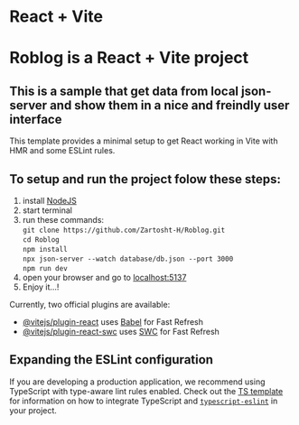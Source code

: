 # React + Vite
# **Roblog** is a React + Vite project

## This is a sample that get data from local json-server and show them in a nice and freindly user interface

This template provides a minimal setup to get React working in Vite with HMR and some ESLint rules.

## To setup and run the project folow these steps:
  1. install [NodeJS](https://nodejs.org/dist/v22.16.0/node-v22.16.0-x64.msi)
  2. start terminal
  3. run these commands:  
     `git clone https://github.com/Zartosht-H/Roblog.git`  
     `cd Roblog`  
     `npm install`  
     `npx json-server --watch database/db.json --port 3000`  
     `npm run dev`  
  4. open your browser and go to [localhost:5137](localhost:5137)
  5. Enjoy it...!

Currently, two official plugins are available:

- [@vitejs/plugin-react](https://github.com/vitejs/vite-plugin-react/blob/main/packages/plugin-react) uses [Babel](https://babeljs.io/) for Fast Refresh
- [@vitejs/plugin-react-swc](https://github.com/vitejs/vite-plugin-react/blob/main/packages/plugin-react-swc) uses [SWC](https://swc.rs/) for Fast Refresh

## Expanding the ESLint configuration

If you are developing a production application, we recommend using TypeScript with type-aware lint rules enabled. Check out the [TS template](https://github.com/vitejs/vite/tree/main/packages/create-vite/template-react-ts) for information on how to integrate TypeScript and [`typescript-eslint`](https://typescript-eslint.io) in your project.
